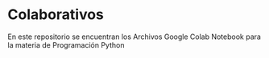 # Colaborativos
En este repositorio se encuentran los Archivos Google Colab Notebook para la materia de Programación Python

